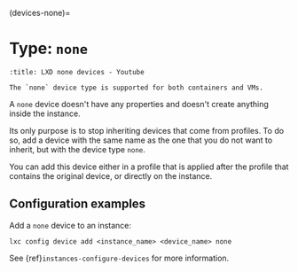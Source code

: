 (devices-none)=
# Type: `none`

```{youtube} https://www.youtube.com/watch?v=6NCLnd5_guQ
:title: LXD none devices - Youtube
```

```{note}
The `none` device type is supported for both containers and VMs.
```

A `none` device doesn't have any properties and doesn't create anything inside the instance.

Its only purpose is to stop inheriting devices that come from profiles.
To do so, add a device with the same name as the one that you do not want to inherit, but with the device type `none`.

You can add this device either in a profile that is applied after the profile that contains the original device, or directly on the instance.

## Configuration examples

Add a `none` device to an instance:

    lxc config device add <instance_name> <device_name> none

See {ref}`instances-configure-devices` for more information.
